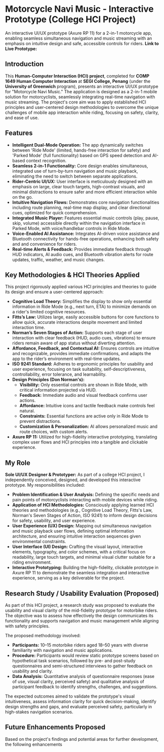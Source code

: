 # Motorcycle Navi Music - Interactive Prototype (College HCI Project)
An interactive UI/UX prototype (Axure RP 11) for a 2-in-1 motorcycle app, enabling seamless simultaneous navigation and music streaming with an emphasis on intuitive design and safe, accessible controls for riders.
**Link to Live Prototype:**

## Introduction

This **Human-Computer Interaction (HCI) project**, completed for **COMP 1649 Human Computer Interaction** at **SEGI College, Penang** (under the **University of Greenwich** program), presents an interactive UI/UX prototype for "Motorcycle Navi Music." The application is designed as a 2-in-1 mobile solution for motorcyclists, seamlessly integrating real-time navigation with music streaming. The project's core aim was to apply established HCI principles and user-centered design methodologies to overcome the unique challenges of mobile app interaction while riding, focusing on safety, clarity, and ease of use.

## Features

* **Intelligent Dual-Mode Operation:** The app dynamically switches between 'Ride Mode' (limited, hands-free interaction for safety) and 'Parked Mode' (full functionality) based on GPS speed detection and AI-based context recognition.
* **Seamless 2-in-1 Functionality:** Core design enables simultaneous, integrated use of turn-by-turn navigation and music playback, eliminating the need to switch between separate applications.
* **Rider-Centric UI/UX:** User interface is meticulously designed with an emphasis on large, clear touch targets, high-contrast visuals, and minimal distractions to ensure safer and more efficient interaction while on the go.
* **Intuitive Navigation Flows:** Demonstrates core navigation functionalities including route planning, real-time map display, and clear directional cues, optimized for quick comprehension.
* **Integrated Music Player:** Features essential music controls (play, pause, skip, volume) accessible directly within the navigation interface in Parked Mode, with voice/handlebar controls in Ride Mode.
* **Voice-Enabled AI Assistance:** Integrates AI-driven voice assistance and Bluetooth connectivity for hands-free operations, enhancing both safety and and convenience for riders.
* **Real-time Alerts & Feedback:** Provides immediate feedback through HUD indicators, AI audio cues, and Bluetooth vibration alerts for route updates, traffic, weather, and music changes.

## Key Methodologies & HCI Theories Applied

This project rigorously applied various HCI principles and theories to guide its design and ensure a user-centered approach:

* **Cognitive Load Theory:** Simplifies the display to show only essential information in Ride Mode (e.g., next turn, ETA) to minimize demands on a rider's limited cognitive resources.
* **Fitts’s Law:** Utilizes large, easily accessible buttons for core functions to allow quick, accurate interactions despite movement and limited interaction time.
* **Norman’s Seven Stages of Action:** Supports each stage of user interaction with clear feedback (HUD, audio cues, vibrations) to ensure riders remain aware of app status without diverting attention.
* **Affordance, Feedback, and Contextual AI:** Ensures controls are intuitive and recognizable, provides immediate confirmations, and adapts the app to the rider’s environment with real-time updates.
* **ISO 9241 Standard:** Adheres to ergonomic principles for usability and user experience, focusing on task suitability, self-descriptiveness, controllability, error tolerance, and learnability.
* **Design Principles (Don Norman's):**
    * **Visibility:** Only essential controls are shown in Ride Mode, with critical information projected via HUD.
    * **Feedback:** Immediate audio and visual feedback confirms user actions.
    * **Affordance:** Intuitive icons and tactile feedback make controls feel natural.
    * **Constraints:** Essential functions are active only in Ride Mode to prevent distractions.
    * **Customization & Personalization:** AI allows personalized music and route choices, with custom alerts.
* **Axure RP 11:** Utilized for high-fidelity interactive prototyping, translating complex user flows and HCI principles into a tangible and clickable experience.

## My Role

**Sole UI/UX Designer & Prototyper:** As part of a college HCI project, I independently conceived, designed, and developed this interactive prototype. My responsibilities included:

* **Problem Identification & User Analysis:** Defining the specific needs and pain points of motorcyclists interacting with mobile devices while riding.
* **Application of HCI Methodologies:** Consciously applying learned HCI theories and methodologies (e.g., Cognitive Load Theory, Fitts's Law, Norman's Seven Stages of Action, ISO 9241) to inform design decisions for safety, usability, and user experience.
* **User Experience (UX) Design:** Mapping out simultaneous navigation and music playback user flows, defining optimal information architecture, and ensuring intuitive interaction sequences given environmental constraints.
* **User Interface (UI) Design:** Crafting the visual layout, interactive elements, typography, and color schemes, with a critical focus on readability, large touch targets, and minimal visual clutter suitable for a riding environment.
* **Interactive Prototyping:** Building the high-fidelity, clickable prototype in Axure RP 11 to demonstrate the seamless integration and interactive experience, serving as a key deliverable for the project.

## Research Study / Usability Evaluation (Proposed)

As part of this HCI project, a research study was proposed to evaluate the usability and visual clarity of the mid-fidelity prototype for motorbike riders. The objective was to assess how effectively the design communicates its functionality and supports navigation and music management while aligning with safety principles.

The proposed methodology involved:
* **Participants:** 10–15 motorbike riders aged 18–50 years with diverse familiarity with navigation and music applications.
* **Procedure:** Participants would review static prototype screens based on hypothetical task scenarios, followed by pre- and post-study questionnaires and semi-structured interviews to gather feedback on usability and clarity.
* **Data Analysis:** Quantitative analysis of questionnaire responses (ease of use, visual clarity, perceived safety) and qualitative analysis of participant feedback to identify strengths, challenges, and suggestions.

The expected outcomes aimed to validate the prototype's visual intuitiveness, assess information clarity for quick decision-making, identify design strengths and gaps, and evaluate perceived safety, particularly in high-stakes navigation scenarios.

## Future Enhancements Proposed

Based on the project's findings and potential areas for further development, the following enhancements
